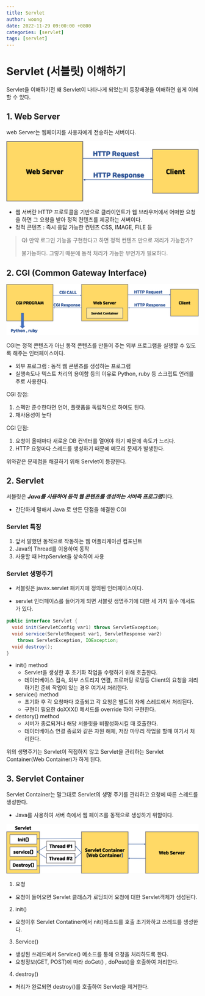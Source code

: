 ```yaml
---
title: Servlet
author: woong
date: 2022-11-29 09:00:00 +0800
categories: [servlet]
tags: [servlet]
---
```


# Servlet (서블릿) 이해하기

Servlet을 이해하기전 왜 Servlet이 나타나게 되었는지 등장배경을 이해하면 쉽게 이해할 수 있다.

## 1. Web Server

web Server는 웹페이지를 사용자에게 전송하는 서버이다.

<img src="/images/servlet1/1.png">

- 웹 서버란 HTTP 프로토콜을 기반으로 클라이언트가 웹 브라우저에서 어떠한 요청을 하면 그 요청을 받아 정적 컨텐츠를 제공하는 서버이다.
- 정적 콘텐츠 : 즉시 응답 가능한 컨텐츠 CSS, IMAGE, FILE 등

> Q) 만약 로그인 기능을 구현한다고 하면 정적 컨텐츠 만으로 저리가 가능한가?
>
> 불가능하다. 그렇기 때문에 동적 처리가 가능한 무언가가 필요하다.

## 2. CGI (Common Gateway Interface)

<img src="/images/servlet1/4.png">

CGI는 정적 콘텐츠가 아닌 동적 콘텐츠를 만들어 주는 외부 프로그램을 실행할 수 있도록 해주는 인터페이스이다.
- 외부 프로그램 : 동적 웹 콘텐츠를 생성하는 프로그램
- 실행속도나 텍스트 처리의 용이함 등의 이유로 Python, ruby 등 스크립트 언러를 주로 사용한다.

CGI 장점:
1. 스펙만 준수한다면 언어, 플랫폼을 독립적으로 하여도 된다.
2. 재사용성이 높다

CGI 단점:
1. 요청이 올때마다 새로운 DB 컨넥터를 열어야 하기 때문에 속도가 느리다.
2. HTTP 요청마다 스레드를 생성하기 때문에 메모리 문제가 발생한다.

위와같은 문제점을 해결하기 위해 Servlet이 등장한다.

## 2. Servlet

서블릿은 ***Java를 사용하여 동적 웹 콘텐츠를 생성하는 서버측 프로그램***이다.
- 간단하게 말해서 Java 로 만든 단점을 해결한 CGI

### Servlet 특징
1. 앞서 말했던 동적으로 작동하는 웹 어플리케이션 컴포넌트
2. Java의 Thread를 이용하여 동작
3. 사용할 때 HttpServlet을 상속하여 사용


### Servlet 생명주기

- 서블릿은 javax.servlet 패키지에 정의된 인터페이스이다.

- servlet 인터페이스를 들어가게 되면 서블릿 생명주기에 대한 세 가지 필수 메서드가 있다.

```java
public interface Servlet {
  void init(ServletConfig var1) throws ServletException;
  void service(ServletRequest var1, ServletResponse var2)
    throws ServletException, IOException;
  void destroy();
}
```

- init() method
  - Servlet을 생성한 후 초기화 작업을 수행하기 위해 호출한다.
  - 데이터베이스 접속, 외부 스토리지 연결, 프로퍼팅 로딩등 Client의 요청을 처리하기전 준비 작업이 있는 경우 여기서 처리한다.
- service() method
  - 초기화 후 각 요청마다 호출되고 각 요청은 별도의 자체 스레드에서 처리된다.
  - 구현이 필요한 doXXX() 메서드를 override 하여 구현한다.
- destory() method
  - 서버가 종료되거나 해당 서블릿을 비활성화시킬 때 호출한다.
  - 데이터베이스 연결 종료와 같은 자원 해체, 저장 마무리 작업을 할때 여기서 처리한다.

위의 생명주기는 Servlet이 직접하지 않고 Servlet을 관리하는 Servlet Container(Web Container)가 하게 된다.


## 3. Servlet Container

Servlet Container는 말그대로 Servlet의 생명 주기를 관리하고 요청에 따른 스레드를 생성한다.
- Java를 사용하여 서버 측에서 웹 페이즈를 동적으로 생성하기 위함이다.

<img src="/images/servlet1/lifeCycle.png">

1. 요청
- 요청이 들어오면 Servlet 클래스가 로딩되어 요청에 대한 Servlet객체가 생성된다.
2. init()
- 요청이후 Servlet Contatiner에서 nit()메소드를 호출 초기화하고 쓰레드를 생성한다.
3. Service()
- 생성된 쓰레드에서 Service() 메소드를 통해 요청을 처리하도록 한다.
- 요청정보(GET, POST)에 따라 doGet() , doPost()을 호출하여 처리한다.
4. destroy()
- 처리가 완료되면 destroy()를 호출하여 Servlet을 제거한다.
